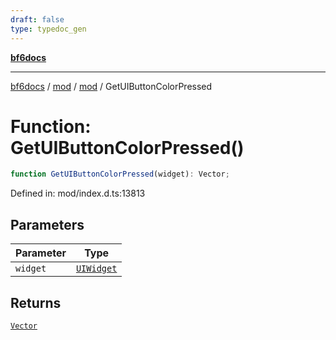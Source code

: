 ```yaml
---
draft: false
type: typedoc_gen
---
```


[**bf6docs**](../../../_index.md)

***

[bf6docs](../../../_index.md) / [mod](../../_index.md) / [mod](../_index.md) / GetUIButtonColorPressed

# Function: GetUIButtonColorPressed()

```ts
function GetUIButtonColorPressed(widget): Vector;
```

Defined in: mod/index.d.ts:13813

## Parameters

| Parameter | Type |
| ------ | ------ |
| `widget` | [`UIWidget`](../UIWidget/_index.md) |

## Returns

[`Vector`](../Vector/_index.md)
